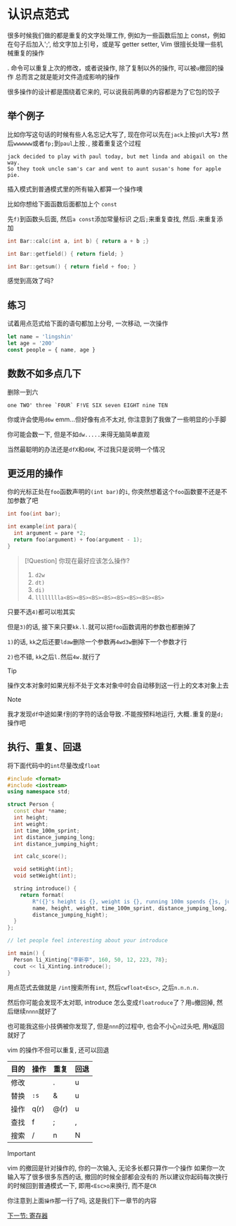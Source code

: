 # 认识点范式

很多时候我们做的都是重复的文字处理工作,
例如为一些函数后加上 const，例如在句子后加入';',
给文字加上引号，或是写 getter setter,
Vim 很擅长处理一些机械重复的操作

. 命令可以重复上次的修改，或者说操作, 除了复制以外的操作, 可以被`u`撤回的操作
总而言之就是能对文件造成影响的操作

很多操作的设计都是围绕着它来的, 可以说我前两章的内容都是为了它包的饺子

## 举个例子

比如你写这句话的时候有些人名忘记大写了, 现在你可以先在`jack`上按`gUl`大写`J`
然后`wwwwww`或者`fp;`到`paul`上按`.`, 接着重复这个过程

```text
jack decided to play with paul today, but met linda and abigail on the way.
So they took uncle sam's car and went to aunt susan's home for apple pie.
```

插入模式到普通模式里的所有输入都算一个操作噢

比如你想给下面函数后面都加上个 `const`

先`f)`到函数头后面, 然后`a const`添加常量标识
之后`;`来重复查找, 然后`.`来重复添加

```c++
int Bar::calc(int a, int b) { return a + b ;}

int Bar::getfield() { return field; }

int Bar::getsum() { return field + foo; }
```

感觉到高效了吗?

## 练习

试着用点范式给下面的语句都加上分号, 一次移动, 一次操作

```JavaScript
let name = 'lingshin'
let age = '200'
const people = { name, age }
```

## 数数不如多点几下

删除一到六

```text
one TWO' three `F0UR` F!VE SIX seven EIGHT nine TEN
```

你或许会使用`d6w` emm...但好像有点不太对, 你注意到了我做了一些明显的小手脚

你可能会数一下, 但是不如`dw.....`来得无脑简单直观

当然最聪明的办法还是`dfX`和`d6W`, 不过我只是说明一个情况

## 更泛用的操作

你的光标正处在`foo`函数声明的`(int bar)`的`i`, 你突然想着这个`foo`函数要不还是不加参数了吧

```c
int foo(int bar);

int example(int para){
  int argument = pare *2;
  return foo(argument) + foo(argument - 1);
}
```

> [!Question]
> 你现在最好应该怎么操作?
>
> 1) `d2w`
> 2) `dt)`
> 3) `di)`
> 4) `lllllllla<BS><BS><BS><BS><BS><BS><BS><BS>`

只要不选`4)`都可以啦其实

但是`3)`的话, 接下来只要`kk.l.`就可以把`foo`函数调用的参数也都删掉了

`1)`的话, `kk`之后还要`ldaw`删除一个参数再`4wd3w`删掉下一个参数才行

`2)`也不错, `kk`之后`l.`然后`4w.`就行了

> [!TIP]
> 操作文本对象时如果光标不处于文本对象中时会自动移到这一行上的文本对象上去

> [!NOTE]
> 我才发现`df`中途如果`f`别的字符的话会导致`.`不能按预料地运行, 大概`.`重复的是`d;`操作吧

## 执行、重复、回退

将下面代码中的`int`尽量改成`float`

```cpp
#include <format>
#include <iostream>
using namespace std;

struct Person {
  const char *name;
  int height;
  int weight;
  int time_100m_sprint;
  int distance_jumping_long;
  int distance_jumping_hight;

  int calc_score();

  void setHight(int);
  void setWeight(int);

  string introduce() {
    return format(
        R"({}'s height is {}, weight is {}, running 100m spends {}s, jumps {}cm long, and {}cm high)",
        name, height, weight, time_100m_sprint, distance_jumping_long,
        distance_jumping_hight);
  }
};

// let people feel interesting about your introduce

int main() {
  Person li_Xinting{"李新亭", 160, 50, 12, 223, 78};
  cout << li_Xinting.introduce();
}
```

用点范式去做就是
`/int`搜索所有`int`, 然后`cwfloat<Esc>`, 之后`n.n.n.n.`

然后你可能会发现不太对耶, introduce 怎么变成`floatroduce`了？用`u`撤回掉, 然后继续`nnnn`就好了

也可能我这些小技俩被你发现了, 但是`nnn`的过程中, 也会不小心`n`过头吧, 用`N`返回就好了

vim 的操作不但可以重复, 还可以回退

| 目的| 操作 | 重复 | 回退 |
| --- | --- | --- | --- |
| 修改 | | . | u |
| 替换 | `:s` | & | u |
| 操作 | q(r) | @(r) | u |
| 查找 | f | ; | , |
| 搜索 | / | n | N |

> [!IMPORTANT]
> vim 的撤回是针对操作的, 你的一次输入, 无论多长都只算作一个操作
> 如果你一次输入写了很多很多东西的话, 撤回的时候全部都会没有的
> 所以建议你起码每次换行的时候回到普通模式一下, 即用`<Esc>o`来换行, 而不是`CR`

你注意到上面`操作`那一行了吗, 这是我们下一章节的内容

[下一节: 寄存器](./6.寄存器.md)

